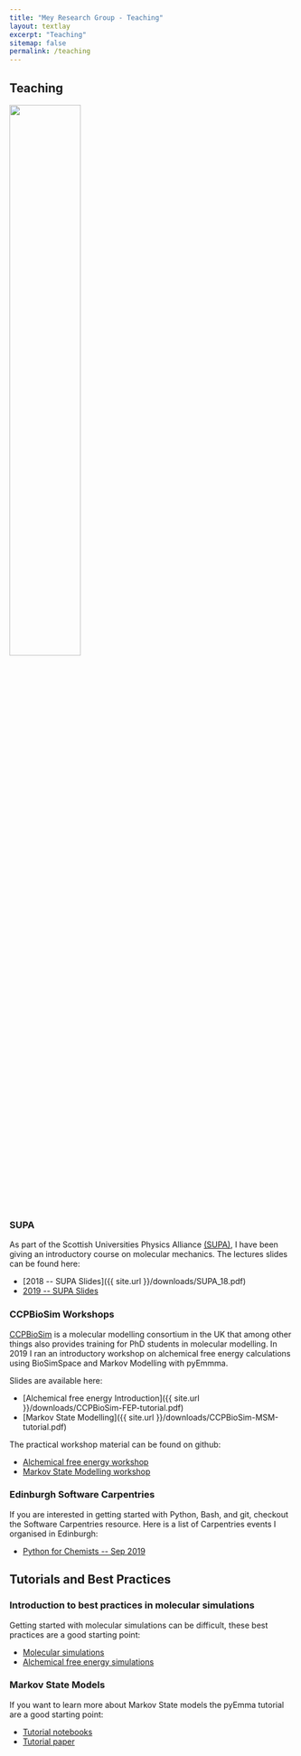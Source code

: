 ```yaml
---
title: "Mey Research Group - Teaching"
layout: textlay
excerpt: "Teaching"
sitemap: false
permalink: /teaching
---
```




## Teaching

 <img src="{{ site.url }}{{ site.baseurl }}/images/teachpic/teaching.jpg" width="50%" style="float: center" />

### SUPA
As part of the Scottish Universities Physics Alliance [(SUPA)](https://www.supa.ac.uk), I have been giving an introductory course on molecular mechanics. The lectures slides can be found here:

* [2018 -- SUPA Slides]({{ site.url }}/downloads/SUPA_18.pdf)
* [2019 -- SUPA Slides]()

### CCPBioSim Workshops
[CCPBioSim](http://www.ccpbiosim.ac.uk) is a molecular modelling consortium in the UK that among other things also provides training for PhD students in molecular modelling. In 2019 I ran an introductory workshop on alchemical free energy calculations using BioSimSpace and Markov Modelling with pyEmmma.

Slides are available here:   
 
* [Alchemical free energy Introduction]({{ site.url }}/downloads/CCPBioSim-FEP-tutorial.pdf)   
* [Markov State Modelling]({{ site.url }}/downloads/CCPBioSim-MSM-tutorial.pdf)

The practical workshop material can be found on github:

* [Alchemical free energy workshop](https://github.com/CCPBioSim/BSS-alchemistry-workshop)
* [Markov State Modelling workshop](https://github.com/CCPBioSim/msm-workshop)


### Edinburgh Software Carpentries
If you are interested in getting started with Python, Bash, and git, checkout the Software Carpentries resource. Here is a list of Carpentries events I organised in Edinburgh:

* [Python for Chemists -- Sep 2019](https://edcarp.github.io/2019-09-26-edinburgh-swc/)



## Tutorials and Best Practices
### Introduction to best practices in molecular simulations
Getting started with molecular simulations can be difficult, these best practices are a good starting point:

* [Molecular simulations](https://www.livecomsjournal.org/article/5957-best-practices-for-foundations-in-molecular-simulations-article-v1-0)
* [Alchemical free energy simulations](https://github.com/michellab/alchemical-best-practices)

### Markov State Models
If you want to learn more about Markov State models the pyEmma tutorial are a good starting point:

* [Tutorial notebooks](https://github.com/markovmodel/pyemma_tutorials)
* [Tutorial paper](https://www.livecomsjournal.org/article/5965-introduction-to-markov-state-modeling-with-the-pyemma-software-article-v1-0)






